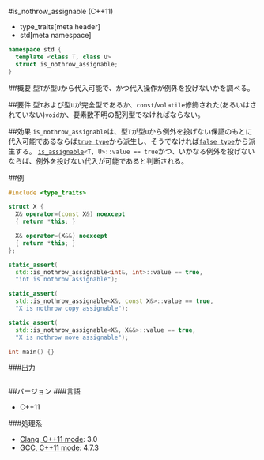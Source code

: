 #is_nothrow_assignable (C++11)
* type_traits[meta header]
* std[meta namespace]

```cpp
namespace std {
  template <class T, class U>
  struct is_nothrow_assignable;
}
```

##概要
型`T`が型`U`から代入可能で、かつ代入操作が例外を投げないかを調べる。


##要件
型`T`および型`U`が完全型であるか、`const`/`volatile`修飾された(あるいはされていない)`void`か、要素数不明の配列型でなければならない。


##効果
`is_nothrow_assignable`は、型`T`が型`U`から例外を投げない保証のもとに代入可能であるならば[`true_type`](./integral_constant-true_type-false_type.md)から派生し、そうでなければ[`false_type`](./integral_constant-true_type-false_type.md)から派生する。 
[`is_assignable`](./is_assignable.md)`<T, U>::value == true`かつ、いかなる例外を投げないならば、例外を投げない代入が可能であると判断される。


##例
```cpp
#include <type_traits>

struct X {
  X& operator=(const X&) noexcept
  { return *this; }

  X& operator=(X&&) noexcept
  { return *this; }
};

static_assert(
  std::is_nothrow_assignable<int&, int>::value == true,
  "int is nothrow assignable");

static_assert(
  std::is_nothrow_assignable<X&, const X&>::value == true,
  "X is nothrow copy assignable");

static_assert(
  std::is_nothrow_assignable<X&, X&&>::value == true,
  "X is nothrow move assignable");

int main() {}
```

###出力
```
```

##バージョン
###言語
- C++11

###処理系
- [Clang, C++11 mode](/implementation.md#clang): 3.0
- [GCC, C++11 mode](/implementation.md#gcc): 4.7.3


